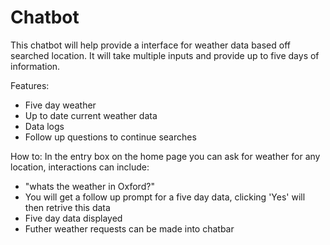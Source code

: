 # Chatbot
This chatbot will help provide a interface for weather data based off searched location. It will take multiple inputs and provide up to five days of information.

Features:
- Five day weather
- Up to date current weather data
- Data logs
- Follow up questions to continue searches

How to:
In the entry box on the home page you can ask for weather for any location, interactions can include:
- "whats the weather in Oxford?"
- You will get a follow up prompt for a five day data, clicking 'Yes' will then retrive this data
- Five day data displayed
- Futher weather requests can be made into chatbar 
